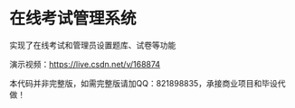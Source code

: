 # 在线考试管理系统

实现了在线考试和管理员设置题库、试卷等功能

演示视频：https://live.csdn.net/v/168874

本代码并非完整版，如需完整版请加QQ：821898835，承接商业项目和毕设代做！
